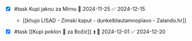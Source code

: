 
- [x] #task Kupi jaknu za Mirnu 📅 2024-11-25 ✅ 2024-12-15
	- [[khujo LISAD - Zimski kaput - dunkelblautamnoplavo - Zalando.hr]]
- [x] #task [[Kupi poklon 🎁 za Božić]] ⏫ 📅 2024-12-01 ✅ 2024-12-20

